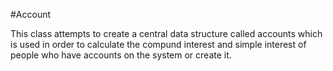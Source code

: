 #Account

This class attempts to create a central data structure called accounts 
which is used in order to calculate the compund interest and simple interest of 
people who have accounts on the system or create it.
